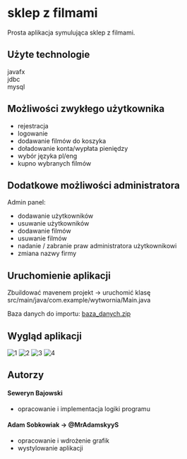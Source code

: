 
# sklep z filmami

Prosta aplikacja symulująca sklep z filmami.

## Użyte technologie
javafx\
jdbc\
mysql



## Możliwości zwykłego użytkownika
- rejestracja
- logowanie
- dodawanie filmów do koszyka
- doładowanie konta/wypłata pieniędzy
- wybór języka pl/eng
- kupno wybranych filmów

## Dodatkowe możliwości administratora
 
 Admin panel:
  - dodawanie użytkowników
  - usuwanie użytkowników
  - dodawanie filmów
  - usuwanie filmów 
  - nadanie / zabranie praw administratora użytkownikowi
  - zmiana nazwy firmy

 ## Uruchomienie aplikacji
 Zbuildować mavenem projekt -> uruchomić klasę src/main/java/com.example/wytwornia/Main.java
 
 
 Baza danych do importu:
 [baza_danych.zip](https://github.com/sztywnygit/javafx-sklep-z-filmami/files/8633601/baza_danych.zip)


## Wygląd aplikacji


![1](https://user-images.githubusercontent.com/94997324/166975270-3c9e369e-fc4d-4dbc-8d14-85602118e659.png)
![2](https://user-images.githubusercontent.com/94997324/166975277-ce4db1e6-ce67-4716-9f77-8b649ded11bc.png)
![3](https://user-images.githubusercontent.com/94997324/166975282-97869fa1-691e-4328-b839-3f8ce5731214.png)
![4](https://user-images.githubusercontent.com/94997324/166975286-b24f1b1b-4b22-4823-ad59-03fb72dcf224.png)



## Autorzy

#### Seweryn Bajowski 
-   opracowanie i implementacja logiki programu




#### Adam Sobkowiak -> @MrAdamskyyS
-   opracowanie i wdrożenie grafik
-   wystylowanie aplikacji



